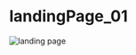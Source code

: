 # landingPage_01
![landing page](https://github.com/pavi-shade/landingPage_01/assets/154609349/91d46066-9ffb-4757-b319-9527d4233932)
